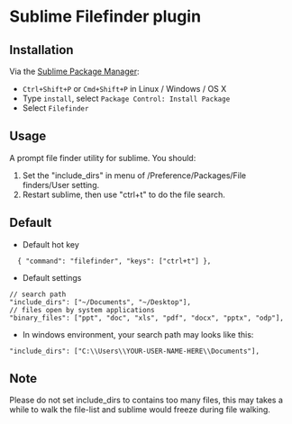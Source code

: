 # Sublime Filefinder plugin


## Installation

Via the [Sublime Package Manager](http://wbond.net/sublime_packages/package_control):

* `Ctrl+Shift+P` or `Cmd+Shift+P` in Linux / Windows / OS X
* Type `install`, select `Package Control: Install Package`
* Select `Filefinder`

## Usage

A prompt file finder utility for sublime. You should:

1. Set the "include_dirs" in menu of /Preference/Packages/File finders/User setting.
2. Restart sublime, then use "ctrl+t" to do the file search.

## Default

- Default hot key

```
  { "command": "filefinder", "keys": ["ctrl+t"] },
```

- Default settings

```
// search path
"include_dirs": ["~/Documents", "~/Desktop"],
// files open by system applications
"binary_files": ["ppt", "doc", "xls", "pdf", "docx", "pptx", "odp"],
```

- In windows environment, your search path may looks like this:

```
"include_dirs": ["C:\\Users\\YOUR-USER-NAME-HERE\\Documents"],
```

## Note

Please do not set include_dirs to contains too many files, this may takes a while to walk the file-list and sublime
would freeze during file walking.

